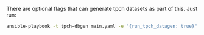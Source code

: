 There are optional flags that can generate tpch datasets as part of this. Just run:


```bash
ansible-playbook -t tpch-dbgen main.yaml -e "{run_tpch_datagen: true}" -e tpch_datagen_scale=1
```
